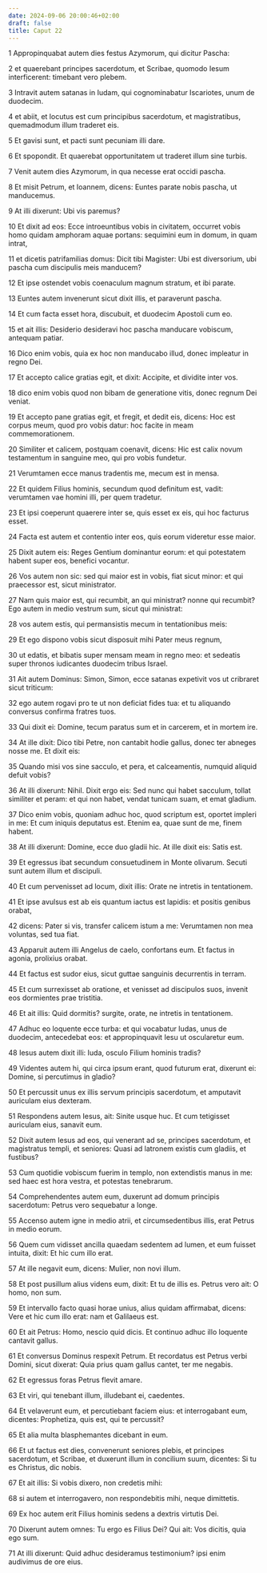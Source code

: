 ```yaml
---
date: 2024-09-06 20:00:46+02:00
draft: false
title: Caput 22
---
```





1 Appropinquabat autem dies festus Azymorum, qui dicitur Pascha:

2 et quaerebant principes sacerdotum, et Scribae, quomodo Iesum interficerent: timebant vero plebem.

3 Intravit autem satanas in Iudam, qui cognominabatur Iscariotes, unum de duodecim.

4 et abiit, et locutus est cum principibus sacerdotum, et magistratibus, quemadmodum illum traderet eis.

5 Et gavisi sunt, et pacti sunt pecuniam illi dare.

6 Et spopondit. Et quaerebat opportunitatem ut traderet illum sine turbis.

7 Venit autem dies Azymorum, in qua necesse erat occidi pascha.

8 Et misit Petrum, et Ioannem, dicens: Euntes parate nobis pascha, ut manducemus.

9 At illi dixerunt: Ubi vis paremus?

10 Et dixit ad eos: Ecce introeuntibus vobis in civitatem, occurret vobis homo quidam amphoram aquae portans: sequimini eum in domum, in quam intrat,

11 et dicetis patrifamilias domus: Dicit tibi Magister: Ubi est diversorium, ubi pascha cum discipulis meis manducem?

12 Et ipse ostendet vobis coenaculum magnum stratum, et ibi parate.

13 Euntes autem invenerunt sicut dixit illis, et paraverunt pascha.

14 Et cum facta esset hora, discubuit, et duodecim Apostoli cum eo.

15 et ait illis: Desiderio desideravi hoc pascha manducare vobiscum, antequam patiar.

16 Dico enim vobis, quia ex hoc non manducabo illud, donec impleatur in regno Dei.

17 Et accepto calice gratias egit, et dixit: Accipite, et dividite inter vos.

18 dico enim vobis quod non bibam de generatione vitis, donec regnum Dei veniat.

19 Et accepto pane gratias egit, et fregit, et dedit eis, dicens: Hoc est corpus meum, quod pro vobis datur: hoc facite in meam commemorationem.

20 Similiter et calicem, postquam coenavit, dicens: Hic est calix novum testamentum in sanguine meo, qui pro vobis fundetur.

21 Verumtamen ecce manus tradentis me, mecum est in mensa.

22 Et quidem Filius hominis, secundum quod definitum est, vadit: verumtamen vae homini illi, per quem tradetur.

23 Et ipsi coeperunt quaerere inter se, quis esset ex eis, qui hoc facturus esset.

24 Facta est autem et contentio inter eos, quis eorum videretur esse maior.

25 Dixit autem eis: Reges Gentium dominantur eorum: et qui potestatem habent super eos, benefici vocantur.

26 Vos autem non sic: sed qui maior est in vobis, fiat sicut minor: et qui praecessor est, sicut ministrator.

27 Nam quis maior est, qui recumbit, an qui ministrat? nonne qui recumbit? Ego autem in medio vestrum sum, sicut qui ministrat:

28 vos autem estis, qui permansistis mecum in tentationibus meis:

29 Et ego dispono vobis sicut disposuit mihi Pater meus regnum,

30 ut edatis, et bibatis super mensam meam in regno meo: et sedeatis super thronos iudicantes duodecim tribus Israel.

31 Ait autem Dominus: Simon, Simon, ecce satanas expetivit vos ut cribraret sicut triticum:

32 ego autem rogavi pro te ut non deficiat fides tua: et tu aliquando conversus confirma fratres tuos.

33 Qui dixit ei: Domine, tecum paratus sum et in carcerem, et in mortem ire.

34 At ille dixit: Dico tibi Petre, non cantabit hodie gallus, donec ter abneges nosse me. Et dixit eis:

35 Quando misi vos sine sacculo, et pera, et calceamentis, numquid aliquid defuit vobis?

36 At illi dixerunt: Nihil. Dixit ergo eis: Sed nunc qui habet sacculum, tollat similiter et peram: et qui non habet, vendat tunicam suam, et emat gladium.

37 Dico enim vobis, quoniam adhuc hoc, quod scriptum est, oportet impleri in me: Et cum iniquis deputatus est. Etenim ea, quae sunt de me, finem habent.

38 At illi dixerunt: Domine, ecce duo gladii hic. At ille dixit eis: Satis est.

39 Et egressus ibat secundum consuetudinem in Monte olivarum. Secuti sunt autem illum et discipuli.

40 Et cum pervenisset ad locum, dixit illis: Orate ne intretis in tentationem.

41 Et ipse avulsus est ab eis quantum iactus est lapidis: et positis genibus orabat,

42 dicens: Pater si vis, transfer calicem istum a me: Verumtamen non mea voluntas, sed tua fiat.

43 Apparuit autem illi Angelus de caelo, confortans eum. Et factus in agonia, prolixius orabat.

44 Et factus est sudor eius, sicut guttae sanguinis decurrentis in terram.

45 Et cum surrexisset ab oratione, et venisset ad discipulos suos, invenit eos dormientes prae tristitia.

46 Et ait illis: Quid dormitis? surgite, orate, ne intretis in tentationem.

47 Adhuc eo loquente ecce turba: et qui vocabatur Iudas, unus de duodecim, antecedebat eos: et appropinquavit Iesu ut oscularetur eum.

48 Iesus autem dixit illi: Iuda, osculo Filium hominis tradis?

49 Videntes autem hi, qui circa ipsum erant, quod futurum erat, dixerunt ei: Domine, si percutimus in gladio?

50 Et percussit unus ex illis servum principis sacerdotum, et amputavit auriculam eius dexteram.

51 Respondens autem Iesus, ait: Sinite usque huc. Et cum tetigisset auriculam eius, sanavit eum.

52 Dixit autem Iesus ad eos, qui venerant ad se, principes sacerdotum, et magistratus templi, et seniores: Quasi ad latronem existis cum gladiis, et fustibus?

53 Cum quotidie vobiscum fuerim in templo, non extendistis manus in me: sed haec est hora vestra, et potestas tenebrarum.

54 Comprehendentes autem eum, duxerunt ad domum principis sacerdotum: Petrus vero sequebatur a longe.

55 Accenso autem igne in medio atrii, et circumsedentibus illis, erat Petrus in medio eorum.

56 Quem cum vidisset ancilla quaedam sedentem ad lumen, et eum fuisset intuita, dixit: Et hic cum illo erat.

57 At ille negavit eum, dicens: Mulier, non novi illum.

58 Et post pusillum alius videns eum, dixit: Et tu de illis es. Petrus vero ait: O homo, non sum.

59 Et intervallo facto quasi horae unius, alius quidam affirmabat, dicens: Vere et hic cum illo erat: nam et Galilaeus est.

60 Et ait Petrus: Homo, nescio quid dicis. Et continuo adhuc illo loquente cantavit gallus.

61 Et conversus Dominus respexit Petrum. Et recordatus est Petrus verbi Domini, sicut dixerat: Quia prius quam gallus cantet, ter me negabis.

62 Et egressus foras Petrus flevit amare.

63 Et viri, qui tenebant illum, illudebant ei, caedentes.

64 Et velaverunt eum, et percutiebant faciem eius: et interrogabant eum, dicentes: Prophetiza, quis est, qui te percussit?

65 Et alia multa blasphemantes dicebant in eum.

66 Et ut factus est dies, convenerunt seniores plebis, et principes sacerdotum, et Scribae, et duxerunt illum in concilium suum, dicentes: Si tu es Christus, dic nobis.

67 Et ait illis: Si vobis dixero, non credetis mihi:

68 si autem et interrogavero, non respondebitis mihi, neque dimittetis.

69 Ex hoc autem erit Filius hominis sedens a dextris virtutis Dei.

70 Dixerunt autem omnes: Tu ergo es Filius Dei? Qui ait: Vos dicitis, quia ego sum.

71 At illi dixerunt: Quid adhuc desideramus testimonium? ipsi enim audivimus de ore eius.

